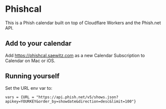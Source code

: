 # Phishcal

This is a Phish calendar built on top of Cloudflare Workers and the Phish.net API.

## Add to your calendar

Add https://phishcal.saewitz.com as a new Calendar Subscription to Calendar on Mac or iOS.

## Running yourself

Set the URL env var to:

```
vars = {URL = "https://api.phish.net/v5/shows.json?apikey=YOURKEY&order_by=showdate&direction=desc&limit=100"}
```
